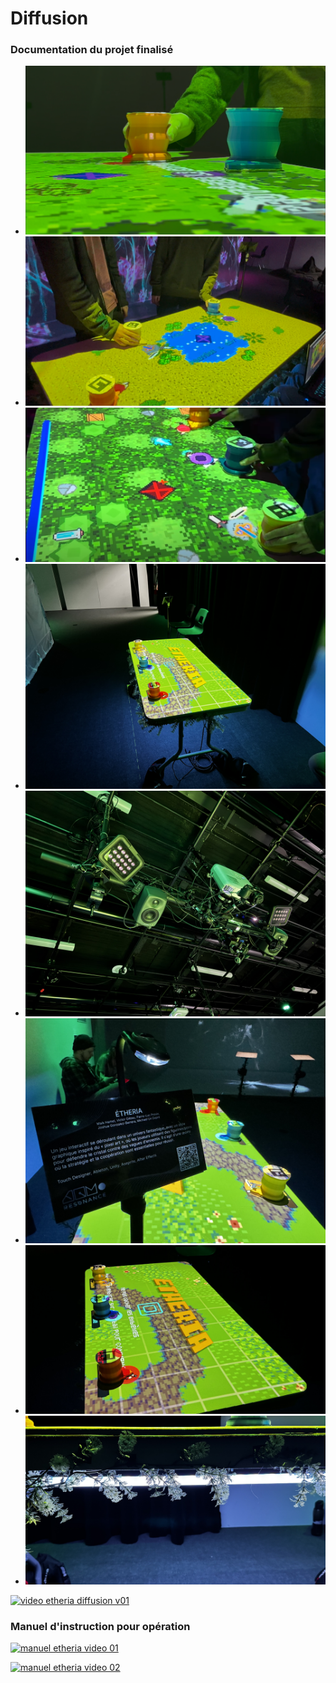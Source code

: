 # Diffusion

### Documentation du projet finalisé 

* ![photo_etheria_diffusion_01](../Assets/images/image_diffusion/photo_etheria_diffusion_01.png)
* ![photo_etheria_diffusion_02](../Assets/images/image_diffusion/photo_etheria_diffusion_02.png)
* ![photo_etheria_diffusion_03](../Assets/images/image_diffusion/photo_etheria_diffusion_03.png)
* ![photo_etheria_diffusion_04](../Assets/images/image_diffusion/photo_etheria_diffusion_04.jpg)
* ![photo_etheria_diffusion_05](../Assets/images/image_diffusion/photo_etheria_diffusion_05.jpg)
* ![photo_etheria_diffusion_06](../Assets/images/image_diffusion/photo_etheria_diffusion_06.jpg)
* ![photo_etheria_diffusion_07](../Assets/images/image_diffusion/photo_etheria_diffusion_07.jpg)
* ![photo_etheria_diffusion_08](../Assets/images/image_diffusion/photo_etheria_diffusion_08.jpg)

[![video etheria diffusion v01](https://img.youtube.com/vi/Th9Osda2cKk/0.jpg)](https://www.youtube.com/watch?v=Th9Osda2cKk)

<!--
* ![Image 4](https://placehold.co/400x400?text=4+image)
-->

<!--
* Vidéo 

* Documentation vidéo de l'installation en action
-->

### Manuel d'instruction pour opération

[![manuel etheria video 01](https://img.youtube.com/vi/h0OrHmHDvWs/0.jpg)](https://www.youtube.com/watch?v=h0OrHmHDvWs)

[![manuel etheria video 02](https://img.youtube.com/vi/u59DrC1t3NM/0.jpg)](https://www.youtube.com/watch?v=u59DrC1t3NM)
